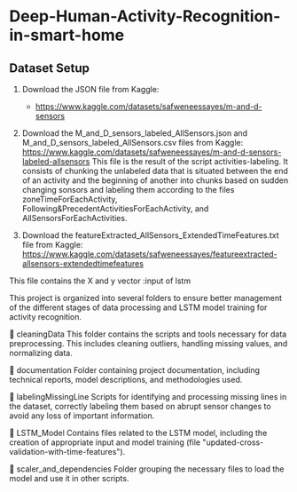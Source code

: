 # Deep-Human-Activity-Recognition-in-smart-home
## Dataset Setup

1. Download the JSON file from Kaggle:  
   - https://www.kaggle.com/datasets/safweneessayes/m-and-d-sensors  

2. Download the  M_and_D_sensors_labeled_AllSensors.json and M_and_D_sensors_labeled_AllSensors.csv files from Kaggle: 
https://www.kaggle.com/datasets/safweneessayes/m-and-d-sensors-labeled-allsensors
 This file is the result of the script activities-labeling. It consists of chunking the unlabeled data that is situated between the end of an activity and the beginning of another into chunks based on sudden changing sonsors and labeling them according to the files zoneTimeForEachActivity, Following&PrecedentActivitiesForEachActivity, and AllSensorsForEachActivities.

 3. Download the  featureExtracted_AllSensors_ExtendedTimeFeatures.txt file from Kaggle: 
https://www.kaggle.com/datasets/safweneessayes/featureextracted-allsensors-extendedtimefeatures

 This file contains the X and y vector :input of lstm
 



This project is organized into several folders to ensure better management of the different stages of data processing and LSTM model training for activity recognition.

📂 cleaningData
This folder contains the scripts and tools necessary for data preprocessing. This includes cleaning outliers, handling missing values, and normalizing data.

📂 documentation
Folder containing project documentation, including technical reports, model descriptions, and methodologies used.

📂 labelingMissingLine
Scripts for identifying and processing missing lines in the dataset, correctly labeling them based on abrupt sensor changes to avoid any loss of important information.

📂 LSTM_Model
Contains files related to the LSTM model, including the creation of appropriate input and model training (file "updated-cross-validation-with-time-features").

📂 scaler_and_dependencies
Folder grouping the necessary files to load the model and use it in other scripts.